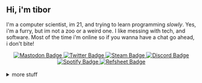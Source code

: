 ## Hi, i'm tibor

I'm a computer scientist, im 21, and trying to learn programming *slowly*. Yes, i'm a furry, but im not a zoo or a weird one. I like messing with tech, and software. Most of the time i'm online so if you wanna have a chat go ahead, i don't bite!

<div id="badges", align="center">
  <a href="https://furry.engineer/@tibor">
    <img src="https://img.shields.io/badge/Mastodon-5d51e8?style=flat&logo=mastodon&logoColor=white" alt="Mastodon Badge"/>
  </a>
  <a href="https://twitter.com/tibor309">
    <img src="https://img.shields.io/badge/Twitter-1DA1F2?style=flat&logo=twitter&logoColor=white" alt="Twitter Badge"/>
  </a>
  <a href="https://steamcommunity.com/id/tibor309">
    <img src="https://img.shields.io/badge/Steam-%23000000?style=flat&logo=steam" alt="Steam Badge"/>
  </a>
  <a href="https://discord.com/channels/@me/711906232956616745">
    <img src="https://img.shields.io/badge/Discord-5662f6?style=flat&logo=discord&logoColor=white" alt="Discord Badge"/>
  </a>
  <a href="https://open.spotify.com/user/11147307035?si=01e35e0ff9ed4370">
    <img src="https://img.shields.io/badge/Spotify-1DB954.svg?style=flat&logo=Spotify&logoColor=white" alt="Spotify Badge"/>
  </a>
  <a href="https://refsheet.net/Tibor">
    <img src="https://img.shields.io/badge/Refsheet-1dbcad?&style=flat&logo=refsheet" alt="Refsheet Badge"/>
  </a>
</div>

<br/>

<details>
<summary>
  more stuff
</summary>

### :fire: GitHub stats
[![](https://github-readme-streak-stats.herokuapp.com/?user=Tibor309&theme=react&hide_border=true&count_private=false)][funny]
[![](https://github-readme-stats.vercel.app/api?username=tibor309&theme=react&hide_border=true&include_all_commits=false&count_private=false&hide_rank=true&show_icons=true)][funny]
<br/>
  
### 🖥️ My configs  
### Main pc
It's old, but as long as it works, im happy with it. I mostly play lighter games, so don't experience any big hiccups or laggs.

```text
  
 lllllllllllllll   lllllllllllllll  Tibor@TIBOR-PC
 lllllllllllllll   lllllllllllllll  --------------
 lllllllllllllll   lllllllllllllll  OS: Windows 11 Pro [64-bit] (ReviOS 11 22.07)
 lllllllllllllll   lllllllllllllll  Host: MSI MS-7996
 lllllllllllllll   lllllllllllllll  Kernel: 10.0.22621.0
 lllllllllllllll   lllllllllllllll  Motherboard: MSI H110M PRO-D (MS-7996)
 lllllllllllllll   lllllllllllllll  Uptime: 22 minutes
                                    Packages: 1 (choco)
 lllllllllllllll   lllllllllllllll  Shell: PowerShell v5.1.22621.169
 lllllllllllllll   lllllllllllllll  Resolution: 1920x1080
 lllllllllllllll   lllllllllllllll  Terminal: Windows Terminal
 lllllllllllllll   lllllllllllllll  CPU: Intel(R) Pentium(R) CPU G4560 @ 3.504GHz
 lllllllllllllll   lllllllllllllll  GPU: NVIDIA GeForce GT 730
 lllllllllllllll   lllllllllllllll  Memory: 5.04 GiB / 15.97 GiB (31%)
 lllllllllllllll   lllllllllllllll  Disk (C:): 124 GiB / 222 GiB (56%)
  
```
  
  
  
### Laptop
  This one is really old and slow, so i had to buy a new one. Sadly i can't install linux on it because it has win 11 on it. And if i try it voids the warranty.

```text
             .',;::::;,'.                tibor@tiborlaptop 
         .';:cccccccccccc:;,.            ----------------- 
      .;cccccccccccccccccccccc;.         OS: Fedora Linux 36 (Workstation Edition) x86_64 
    .:cccccccccccccccccccccccccc:.       Host: Latitude E5520 01 
  .;ccccccccccccc;.:dddl:.;ccccccc;.     Kernel: 5.19.16-200.fc36.x86_64 
 .:ccccccccccccc;OWMKOOXMWd;ccccccc:.    Uptime: 7 hours, 51 mins 
.:ccccccccccccc;KMMc;cc;xMMc:ccccccc:.   Packages: 2058 (rpm), 38 (flatpak) 
,cccccccccccccc;MMM.;cc;;WW::cccccccc,   Shell: bash 5.2.2 
:cccccccccccccc;MMM.;cccccccccccccccc:   Resolution: 1366x768 
:ccccccc;oxOOOo;MMM0OOk.;cccccccccccc:   DE: GNOME 42.5 
cccccc:0MMKxdd:;MMMkddc.;cccccccccccc;   WM: Mutter 
ccccc:XM0';cccc;MMM.;cccccccccccccccc'   WM Theme: Adwaita 
ccccc;MMo;ccccc;MMW.;ccccccccccccccc;    Theme: adw-gtk3-dark [GTK2/3] 
ccccc;0MNc.ccc.xMMd:ccccccccccccccc;     Icons: Adwaita [GTK2/3] 
cccccc;dNMWXXXWM0::cccccccccccccc:,      Terminal: gnome-terminal 
cccccccc;.:odl:.;cccccccccccccc:,.       CPU: Intel i3-2330M (4) @ 2.200GHz 
:cccccccccccccccccccccccccccc:'.         GPU: Intel 2nd Generation Core Processor Family 
.:cccccccccccccccccccccc:;,..            Memory: 7839MiB 
  '::cccccccccccccc::;,.
```  

</details>





<!---
links:
--->
[twitter]: https://twitter.com/tibor309
[steam]: https://steamcommunity.com/id/tibor309
[discord]: https://discord.com/channels/@me/711906232956616745
[spotify]: https://open.spotify.com/user/11147307035?si=01e35e0ff9ed4370
[ref]: https://refsheet.net/Tibor

[vscode]: https://code.visualstudio.com/
[py]: https://www.python.org/
[dpy]: https://discordpy.readthedocs.io/en/stable/index.html
[linux]: https://hu.wikipedia.org/wiki/Linux
[replit]: https://replit.com

[funny]: https://cdn.discordapp.com/emojis/433676845230325780.gif
